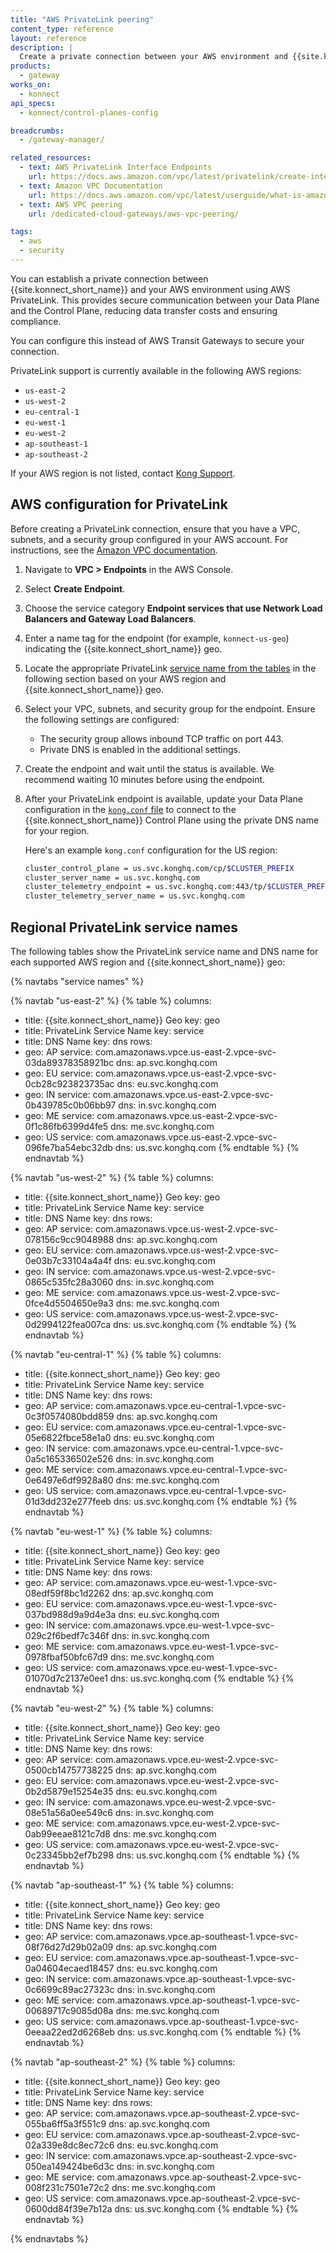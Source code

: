 ```yaml
---
title: "AWS PrivateLink peering"
content_type: reference
layout: reference
description: |
  Create a private connection between your AWS environment and {{site.konnect_short_name}} using AWS PrivateLink.
products:
  - gateway
works_on:
  - konnect
api_specs:
  - konnect/control-planes-config

breadcrumbs:
  - /gateway-manager/

related_resources:
  - text: AWS PrivateLink Interface Endpoints
    url: https://docs.aws.amazon.com/vpc/latest/privatelink/create-interface-endpoint.html
  - text: Amazon VPC Documentation
    url: https://docs.aws.amazon.com/vpc/latest/userguide/what-is-amazon-vpc.html
  - text: AWS VPC peering
    url: /dedicated-cloud-gateways/aws-vpc-peering/

tags:
  - aws
  - security
---
```


You can establish a private connection between {{site.konnect_short_name}} and your AWS environment using AWS PrivateLink. This provides secure communication between your Data Plane and the Control Plane, reducing data transfer costs and ensuring compliance.

You can configure this instead of AWS Transit Gateways to secure your connection.

PrivateLink support is currently available in the following AWS regions:
* `us-east-2`
* `us-west-2`
* `eu-central-1`
* `eu-west-1`
* `eu-west-2`
* `ap-southeast-1`
* `ap-southeast-2`

If your AWS region is not listed, contact [Kong Support](https://support.konghq.com/support/s/).

## AWS configuration for PrivateLink

Before creating a PrivateLink connection, ensure that you have a VPC, subnets, and a security group configured in your AWS account. For instructions, see the [Amazon VPC documentation](https://docs.aws.amazon.com/vpc/latest/userguide/what-is-amazon-vpc.html).


1. Navigate to **VPC > Endpoints** in the AWS Console.
1. Select **Create Endpoint**.
1. Choose the service category **Endpoint services that use Network Load Balancers and Gateway Load Balancers**.
1. Enter a name tag for the endpoint (for example, `konnect-us-geo`) indicating the {{site.konnect_short_name}} geo.
1. Locate the appropriate PrivateLink [service name from the tables](#regional-privatelink-service-names) in the following section based on your AWS region and {{site.konnect_short_name}} geo.
1. Select your VPC, subnets, and security group for the endpoint. Ensure the following settings are configured:
   * The security group allows inbound TCP traffic on port 443.
   * Private DNS is enabled in the additional settings.
1. Create the endpoint and wait until the status is available. We recommend waiting 10 minutes before using the endpoint.
1. After your PrivateLink endpoint is available, update your Data Plane configuration in the [`kong.conf` file](/gateway/manage-kong-conf/) to connect to the {{site.konnect_short_name}} Control Plane using the private DNS name for your region.

   Here's an example `kong.conf` configuration for the US region:

   ```sh
   cluster_control_plane = us.svc.konghq.com/cp/$CLUSTER_PREFIX
   cluster_server_name = us.svc.konghq.com
   cluster_telemetry_endpoint = us.svc.konghq.com:443/tp/$CLUSTER_PREFIX
   cluster_telemetry_server_name = us.svc.konghq.com
   ```



## Regional PrivateLink service names

The following tables show the PrivateLink service name and DNS name for each supported AWS region and {{site.konnect_short_name}} geo:
<!--vale off-->
{% navtabs "service names" %}

{% navtab "us-east-2" %}
{% table %}
columns:
  - title: {{site.konnect_short_name}} Geo
    key: geo
  - title: PrivateLink Service Name
    key: service
  - title: DNS Name
    key: dns
rows:
  - geo: AP
    service: com.amazonaws.vpce.us-east-2.vpce-svc-03da89378358921bc
    dns: ap.svc.konghq.com
  - geo: EU
    service: com.amazonaws.vpce.us-east-2.vpce-svc-0cb28c923823735ac
    dns: eu.svc.konghq.com
  - geo: IN
    service: com.amazonaws.vpce.us-east-2.vpce-svc-0b439785c0b06bb97
    dns: in.svc.konghq.com
  - geo: ME
    service: com.amazonaws.vpce.us-east-2.vpce-svc-0f1c86fb6399d4fe5
    dns: me.svc.konghq.com
  - geo: US
    service: com.amazonaws.vpce.us-east-2.vpce-svc-096fe7ba54ebc32db
    dns: us.svc.konghq.com
{% endtable %}
{% endnavtab %}

{% navtab "us-west-2" %}
{% table %}
columns:
  - title: {{site.konnect_short_name}} Geo
    key: geo
  - title: PrivateLink Service Name
    key: service
  - title: DNS Name
    key: dns
rows:
  - geo: AP
    service: com.amazonaws.vpce.us-west-2.vpce-svc-078156c9cc9048988
    dns: ap.svc.konghq.com
  - geo: EU
    service: com.amazonaws.vpce.us-west-2.vpce-svc-0e03b7c33104a4a4f
    dns: eu.svc.konghq.com
  - geo: IN
    service: com.amazonaws.vpce.us-west-2.vpce-svc-0865c535fc28a3060
    dns: in.svc.konghq.com
  - geo: ME
    service: com.amazonaws.vpce.us-west-2.vpce-svc-0fce4d5504650e9a3
    dns: me.svc.konghq.com
  - geo: US
    service: com.amazonaws.vpce.us-west-2.vpce-svc-0d2994122fea007ca
    dns: us.svc.konghq.com
{% endtable %}
{% endnavtab %}

{% navtab "eu-central-1" %}
{% table %}
columns:
  - title: {{site.konnect_short_name}} Geo
    key: geo
  - title: PrivateLink Service Name
    key: service
  - title: DNS Name
    key: dns
rows:
  - geo: AP
    service: com.amazonaws.vpce.eu-central-1.vpce-svc-0c3f0574080bdd859
    dns: ap.svc.konghq.com
  - geo: EU
    service: com.amazonaws.vpce.eu-central-1.vpce-svc-05e6822fbce58e1a0
    dns: eu.svc.konghq.com
  - geo: IN
    service: com.amazonaws.vpce.eu-central-1.vpce-svc-0a5c165336502e526
    dns: in.svc.konghq.com
  - geo: ME
    service: com.amazonaws.vpce.eu-central-1.vpce-svc-0e6497e6df9928a80
    dns: me.svc.konghq.com
  - geo: US
    service: com.amazonaws.vpce.eu-central-1.vpce-svc-01d3dd232e277feeb
    dns: us.svc.konghq.com
{% endtable %}
{% endnavtab %}

{% navtab "eu-west-1" %}
{% table %}
columns:
  - title: {{site.konnect_short_name}} Geo
    key: geo
  - title: PrivateLink Service Name
    key: service
  - title: DNS Name
    key: dns
rows:
  - geo: AP
    service: com.amazonaws.vpce.eu-west-1.vpce-svc-08edf59f8bc1d2262
    dns: ap.svc.konghq.com
  - geo: EU
    service: com.amazonaws.vpce.eu-west-1.vpce-svc-037bd988d9a9d4e3a
    dns: eu.svc.konghq.com
  - geo: IN
    service: com.amazonaws.vpce.eu-west-1.vpce-svc-029c2f6bedf7c346f
    dns: in.svc.konghq.com
  - geo: ME
    service: com.amazonaws.vpce.eu-west-1.vpce-svc-0978fbaf50bfc67d9
    dns: me.svc.konghq.com
  - geo: US
    service: com.amazonaws.vpce.eu-west-1.vpce-svc-01070d7c2137e0ee1
    dns: us.svc.konghq.com
{% endtable %}
{% endnavtab %}

{% navtab "eu-west-2" %}
{% table %}
columns:
  - title: {{site.konnect_short_name}} Geo
    key: geo
  - title: PrivateLink Service Name
    key: service
  - title: DNS Name
    key: dns
rows:
  - geo: AP
    service: com.amazonaws.vpce.eu-west-2.vpce-svc-0500cb14757738225
    dns: ap.svc.konghq.com
  - geo: EU
    service: com.amazonaws.vpce.eu-west-2.vpce-svc-0b2d5879e15254e35
    dns: eu.svc.konghq.com
  - geo: IN
    service: com.amazonaws.vpce.eu-west-2.vpce-svc-08e51a56a0ee549c6
    dns: in.svc.konghq.com
  - geo: ME
    service: com.amazonaws.vpce.eu-west-2.vpce-svc-0ab99eeae8121c7d8
    dns: me.svc.konghq.com
  - geo: US
    service: com.amazonaws.vpce.eu-west-2.vpce-svc-0c23345bb2ef7b298
    dns: us.svc.konghq.com
{% endtable %}
{% endnavtab %}

{% navtab "ap-southeast-1" %}
{% table %}
columns:
  - title: {{site.konnect_short_name}} Geo
    key: geo
  - title: PrivateLink Service Name
    key: service
  - title: DNS Name
    key: dns
rows:
  - geo: AP
    service: com.amazonaws.vpce.ap-southeast-1.vpce-svc-08f76d27d29b02a09
    dns: ap.svc.konghq.com
  - geo: EU
    service: com.amazonaws.vpce.ap-southeast-1.vpce-svc-0a04604ecaed18457
    dns: eu.svc.konghq.com
  - geo: IN
    service: com.amazonaws.vpce.ap-southeast-1.vpce-svc-0c6699c89ac27323c
    dns: in.svc.konghq.com
  - geo: ME
    service: com.amazonaws.vpce.ap-southeast-1.vpce-svc-00689717c9085d08a
    dns: me.svc.konghq.com
  - geo: US
    service: com.amazonaws.vpce.ap-southeast-1.vpce-svc-0eeaa22ed2d6268eb
    dns: us.svc.konghq.com
{% endtable %}
{% endnavtab %}

{% navtab "ap-southeast-2" %}
{% table %}
columns:
  - title: {{site.konnect_short_name}} Geo
    key: geo
  - title: PrivateLink Service Name
    key: service
  - title: DNS Name
    key: dns
rows:
  - geo: AP
    service: com.amazonaws.vpce.ap-southeast-2.vpce-svc-055ba6ff5a3f551c9
    dns: ap.svc.konghq.com
  - geo: EU
    service: com.amazonaws.vpce.ap-southeast-2.vpce-svc-02a339e8dc8ec72c6
    dns: eu.svc.konghq.com
  - geo: IN
    service: com.amazonaws.vpce.ap-southeast-2.vpce-svc-050ea149424be6d3c
    dns: in.svc.konghq.com
  - geo: ME
    service: com.amazonaws.vpce.ap-southeast-2.vpce-svc-008f231c7501e72c2
    dns: me.svc.konghq.com
  - geo: US
    service: com.amazonaws.vpce.ap-southeast-2.vpce-svc-0600dd84f39e7b12a
    dns: us.svc.konghq.com
{% endtable %}
{% endnavtab %}

{% endnavtabs %}
<!--vale on-->

